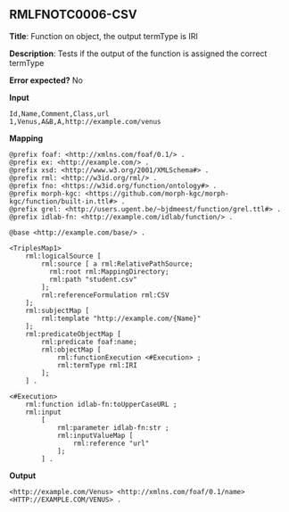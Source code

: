 ## RMLFNOTC0006-CSV

**Title**: Function on object, the output termType is IRI

**Description**: Tests if the output of the function is assigned the correct termType

**Error expected?** No

**Input**
```
Id,Name,Comment,Class,url
1,Venus,A&B,A,http://example.com/venus

```

**Mapping**
```
@prefix foaf: <http://xmlns.com/foaf/0.1/> .
@prefix ex: <http://example.com/> .
@prefix xsd: <http://www.w3.org/2001/XMLSchema#> .
@prefix rml: <http://w3id.org/rml/> .
@prefix fno: <https://w3id.org/function/ontology#> .
@prefix morph-kgc: <https://github.com/morph-kgc/morph-kgc/function/built-in.ttl#> .
@prefix grel: <http://users.ugent.be/~bjdmeest/function/grel.ttl#> .
@prefix idlab-fn: <http://example.com/idlab/function/> .

@base <http://example.com/base/> .

<TriplesMap1>
    rml:logicalSource [
        rml:source [ a rml:RelativePathSource;
          rml:root rml:MappingDirectory;
          rml:path "student.csv"
        ];
        rml:referenceFormulation rml:CSV
    ];
    rml:subjectMap [
        rml:template "http://example.com/{Name}"
    ];
    rml:predicateObjectMap [
        rml:predicate foaf:name;
        rml:objectMap [
            rml:functionExecution <#Execution> ;
            rml:termType rml:IRI
        ];
    ] .

<#Execution>
    rml:function idlab-fn:toUpperCaseURL ;
    rml:input
        [
            rml:parameter idlab-fn:str ;
            rml:inputValueMap [
                rml:reference "url"
            ];
        ] .

```

**Output**
```
<http://example.com/Venus> <http://xmlns.com/foaf/0.1/name> <HTTP://EXAMPLE.COM/VENUS> .

```

